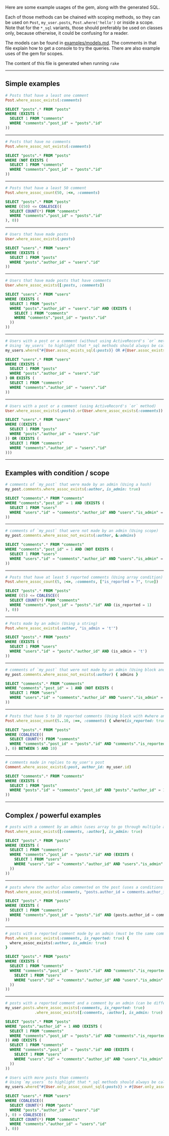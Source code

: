 Here are some example usages of the gem, along with the generated SQL.

Each of those methods can be chained with scoping methods, so they can be used on `Post`, `my_user.posts`, `Post.where('hello')` or inside a scope. Note that for the `*_sql` variants, those should preferably be used on classes only, because otherwise, it could be confusing for a reader.

The models can be found in [examples/models.md](examples/models.md). The comments in that file explain how to get a console to try the queries. There are also example uses of the gem for scopes.

The content of this file is generated when running `rake`

-------

## Simple examples

```ruby
# Posts that have a least one comment
Post.where_assoc_exists(:comments)
```
```sql
SELECT "posts".* FROM "posts"
WHERE (EXISTS (
  SELECT 1 FROM "comments"
  WHERE "comments"."post_id" = "posts"."id"
))
```

---

```ruby
# Posts that have no comments
Post.where_assoc_not_exists(:comments)
```
```sql
SELECT "posts".* FROM "posts"
WHERE (NOT EXISTS (
  SELECT 1 FROM "comments"
  WHERE "comments"."post_id" = "posts"."id"
))
```

---

```ruby
# Posts that have a least 50 comment
Post.where_assoc_count(50, :<=, :comments)
```
```sql
SELECT "posts".* FROM "posts"
WHERE ((50) <= COALESCE((
  SELECT COUNT(*) FROM "comments"
  WHERE "comments"."post_id" = "posts"."id"
), 0))
```

---

```ruby
# Users that have made posts
User.where_assoc_exists(:posts)
```
```sql
SELECT "users".* FROM "users"
WHERE (EXISTS (
  SELECT 1 FROM "posts"
  WHERE "posts"."author_id" = "users"."id"
))
```

---

```ruby
# Users that have made posts that have comments
User.where_assoc_exists([:posts, :comments])
```
```sql
SELECT "users".* FROM "users"
WHERE (EXISTS (
  SELECT 1 FROM "posts"
  WHERE "posts"."author_id" = "users"."id" AND (EXISTS (
    SELECT 1 FROM "comments"
    WHERE "comments"."post_id" = "posts"."id"
  ))
))
```

---

```ruby
# Users with a post or a comment (without using ActiveRecord's `or` method)
# Using `my_users` to highlight that *_sql methods should always be called on the class
my_users.where("#{User.assoc_exists_sql(:posts)} OR #{User.assoc_exists_sql(:comments)}")
```
```sql
SELECT "users".* FROM "users"
WHERE (EXISTS (
  SELECT 1 FROM "posts"
  WHERE "posts"."author_id" = "users"."id"
) OR EXISTS (
  SELECT 1 FROM "comments"
  WHERE "comments"."author_id" = "users"."id"
))
```

---

```ruby
# Users with a post or a comment (using ActiveRecord's `or` method)
User.where_assoc_exists(:posts).or(User.where_assoc_exists(:comments))
```
```sql
SELECT "users".* FROM "users"
WHERE ((EXISTS (
  SELECT 1 FROM "posts"
  WHERE "posts"."author_id" = "users"."id"
)) OR (EXISTS (
  SELECT 1 FROM "comments"
  WHERE "comments"."author_id" = "users"."id"
)))
```

---

## Examples with condition / scope

```ruby
# comments of `my_post` that were made by an admin (Using a hash)
my_post.comments.where_assoc_exists(:author, is_admin: true)
```
```sql
SELECT "comments".* FROM "comments"
WHERE "comments"."post_id" = 1 AND (EXISTS (
  SELECT 1 FROM "users"
  WHERE "users"."id" = "comments"."author_id" AND "users"."is_admin" = 1
))
```

---

```ruby
# comments of `my_post` that were not made by an admin (Using scope)
my_post.comments.where_assoc_not_exists(:author, &:admins)
```
```sql
SELECT "comments".* FROM "comments"
WHERE "comments"."post_id" = 1 AND (NOT EXISTS (
  SELECT 1 FROM "users"
  WHERE "users"."id" = "comments"."author_id" AND "users"."is_admin" = 1
))
```

---

```ruby
# Posts that have at least 5 reported comments (Using array condition)
Post.where_assoc_count(5, :<=, :comments, ["is_reported = ?", true])
```
```sql
SELECT "posts".* FROM "posts"
WHERE ((5) <= COALESCE((
  SELECT COUNT(*) FROM "comments"
  WHERE "comments"."post_id" = "posts"."id" AND (is_reported = 1)
), 0))
```

---

```ruby
# Posts made by an admin (Using a string)
Post.where_assoc_exists(:author, "is_admin = 't'")
```
```sql
SELECT "posts".* FROM "posts"
WHERE (EXISTS (
  SELECT 1 FROM "users"
  WHERE "users"."id" = "posts"."author_id" AND (is_admin = 't')
))
```

---

```ruby
# comments of `my_post` that were not made by an admin (Using block and a scope)
my_post.comments.where_assoc_not_exists(:author) { admins }
```
```sql
SELECT "comments".* FROM "comments"
WHERE "comments"."post_id" = 1 AND (NOT EXISTS (
  SELECT 1 FROM "users"
  WHERE "users"."id" = "comments"."author_id" AND "users"."is_admin" = 1
))
```

---

```ruby
# Posts that have 5 to 10 reported comments (Using block with #where and range for count)
Post.where_assoc_count(5..10, :==, :comments) { where(is_reported: true) }
```
```sql
SELECT "posts".* FROM "posts"
WHERE (COALESCE((
  SELECT COUNT(*) FROM "comments"
  WHERE "comments"."post_id" = "posts"."id" AND "comments"."is_reported" = 1
), 0) BETWEEN 5 AND 10)
```

---

```ruby
# comments made in replies to my_user's post
Comment.where_assoc_exists(:post, author_id: my_user.id)
```
```sql
SELECT "comments".* FROM "comments"
WHERE (EXISTS (
  SELECT 1 FROM "posts"
  WHERE "posts"."id" = "comments"."post_id" AND "posts"."author_id" = 1
))
```

---

## Complex / powerful examples

```ruby
# posts with a comment by an admin (uses array to go through multiple associations)
Post.where_assoc_exists([:comments, :author], is_admin: true)
```
```sql
SELECT "posts".* FROM "posts"
WHERE (EXISTS (
  SELECT 1 FROM "comments"
  WHERE "comments"."post_id" = "posts"."id" AND (EXISTS (
    SELECT 1 FROM "users"
    WHERE "users"."id" = "comments"."author_id" AND "users"."is_admin" = 1
  ))
))
```

---

```ruby
# posts where the author also commented on the post (uses a conditions between tables)
Post.where_assoc_exists(:comments, "posts.author_id = comments.author_id")
```
```sql
SELECT "posts".* FROM "posts"
WHERE (EXISTS (
  SELECT 1 FROM "comments"
  WHERE "comments"."post_id" = "posts"."id" AND (posts.author_id = comments.author_id)
))
```

---

```ruby
# posts with a reported comment made by an admin (must be the same comments)
Post.where_assoc_exists(:comments, is_reported: true) {
  where_assoc_exists(:author, is_admin: true)
}
```
```sql
SELECT "posts".* FROM "posts"
WHERE (EXISTS (
  SELECT 1 FROM "comments"
  WHERE "comments"."post_id" = "posts"."id" AND "comments"."is_reported" = 1 AND (EXISTS (
    SELECT 1 FROM "users"
    WHERE "users"."id" = "comments"."author_id" AND "users"."is_admin" = 1
  ))
))
```

---

```ruby
# posts with a reported comment and a comment by an admin (can be different or same comments)
my_user.posts.where_assoc_exists(:comments, is_reported: true)
             .where_assoc_exists([:comments, :author], is_admin: true)
```
```sql
SELECT "posts".* FROM "posts"
WHERE "posts"."author_id" = 1 AND (EXISTS (
  SELECT 1 FROM "comments"
  WHERE "comments"."post_id" = "posts"."id" AND "comments"."is_reported" = 1
)) AND (EXISTS (
  SELECT 1 FROM "comments"
  WHERE "comments"."post_id" = "posts"."id" AND (EXISTS (
    SELECT 1 FROM "users"
    WHERE "users"."id" = "comments"."author_id" AND "users"."is_admin" = 1
  ))
))
```
```ruby
# Users with more posts than comments
# Using `my_users` to highlight that *_sql methods should always be called on the class
my_users.where("#{User.only_assoc_count_sql(:posts)} > #{User.only_assoc_count_sql(:comments)}")
```
```sql
SELECT "users".* FROM "users"
WHERE (COALESCE((
  SELECT COUNT(*) FROM "posts"
  WHERE "posts"."author_id" = "users"."id"
), 0) > COALESCE((
  SELECT COUNT(*) FROM "comments"
  WHERE "comments"."author_id" = "users"."id"
), 0))
```
